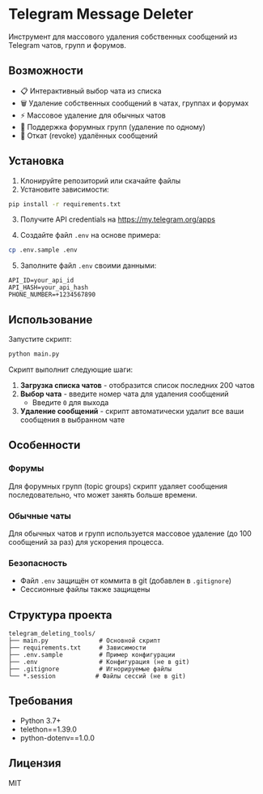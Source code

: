 # Telegram Message Deleter

Инструмент для массового удаления собственных сообщений из Telegram чатов, групп и форумов.

## Возможности

- 📋 Интерактивный выбор чата из списка
- 🗑️ Удаление собственных сообщений в чатах, группах и форумах
- ⚡ Массовое удаление для обычных чатов
- 💬 Поддержка форумных групп (удаление по одному)
- 🔄 Откат (revoke) удалённых сообщений

## Установка

1. Клонируйте репозиторий или скачайте файлы
2. Установите зависимости:

```bash
pip install -r requirements.txt
```

3. Получите API credentials на https://my.telegram.org/apps

4. Создайте файл `.env` на основе примера:

```bash
cp .env.sample .env
```

5. Заполните файл `.env` своими данными:

```env
API_ID=your_api_id
API_HASH=your_api_hash
PHONE_NUMBER=+1234567890
```

## Использование

Запустите скрипт:

```bash
python main.py
```

Скрипт выполнит следующие шаги:

1. **Загрузка списка чатов** - отобразится список последних 200 чатов
2. **Выбор чата** - введите номер чата для удаления сообщений
   - Введите `0` для выхода
3. **Удаление сообщений** - скрипт автоматически удалит все ваши сообщения в выбранном чате

## Особенности

### Форумы
Для форумных групп (topic groups) скрипт удаляет сообщения последовательно, что может занять больше времени.

### Обычные чаты
Для обычных чатов и групп используется массовое удаление (до 100 сообщений за раз) для ускорения процесса.

### Безопасность
- Файл `.env` защищён от коммита в git (добавлен в `.gitignore`)
- Сессионные файлы также защищены

## Структура проекта

```
telegram_deleting_tools/
├── main.py              # Основной скрипт
├── requirements.txt     # Зависимости
├── .env.sample          # Пример конфигурации
├── .env                 # Конфигурация (не в git)
├── .gitignore           # Игнорируемые файлы
└── *.session           # Файлы сессий (не в git)
```

## Требования

- Python 3.7+
- telethon==1.39.0
- python-dotenv==1.0.0

## Лицензия

MIT
